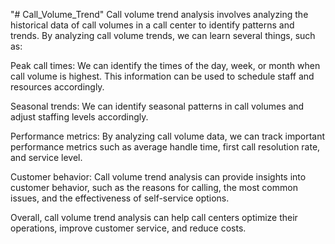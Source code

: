 "# Call_Volume_Trend" 
Call volume trend analysis involves analyzing the historical data of call volumes in a call center to identify patterns and trends. By analyzing call volume trends, we can learn several things, such as:

Peak call times: We can identify the times of the day, week, or month when call volume is highest. This information can be used to schedule staff and resources accordingly.

Seasonal trends: We can identify seasonal patterns in call volumes and adjust staffing levels accordingly.

Performance metrics: By analyzing call volume data, we can track important performance metrics such as average handle time, first call resolution rate, and service level.

Customer behavior: Call volume trend analysis can provide insights into customer behavior, such as the reasons for calling, the most common issues, and the effectiveness of self-service options.

Overall, call volume trend analysis can help call centers optimize their operations, improve customer service, and reduce costs.
